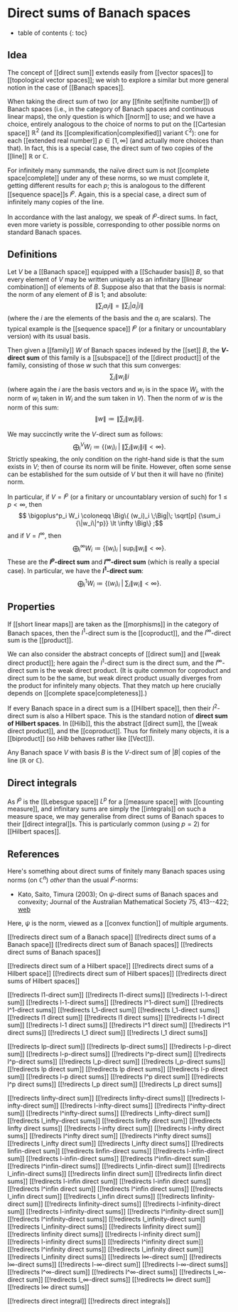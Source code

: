 
# Direct sums of Banach spaces
* table of contents
{: toc}

## Idea

The concept of [[direct sum]] extends easily from [[vector spaces]] to [[topological vector spaces]]; we wish to explore a similar but more general notion in the case of [[Banach spaces]].

When taking the direct sum of two (or any [[finite set|finite number]]) of Banach spaces (i.e., in the category of Banach spaces and continuous linear maps), the only question is which [[norm]] to use; and we have a choice, entirely analogous to the choice of norms to put on the [[Cartesian space]] $\mathbb{R}^2$ (and its [[complexification|complexified]] variant $\mathbb{C}^2$): one for each [[extended real number]] $p \in [1, \infty]$ (and actually more choices than that).  In fact, this is a special case, the direct sum of two copies of the [[line]] $\mathbb{R}$ or $\mathbb{C}$.

For infinitely many summands, the na&#239;ve direct sum is not [[complete space|complete]] under any of these norms, so we must complete it, getting different results for each $p$; this is analogous to the different [[sequence space]]s $l^p$.  Again, this is a special case, a direct sum of infinitely many copies of the line.

In accordance with the last analogy, we speak of $l^p$-direct sums.  In fact, even more variety is possible, corresponding to other possible norms on standard Banach spaces.


## Definitions

Let $V$ be a [[Banach space]] equipped with a [[Schauder basis]] $B$, so that every element of $V$ may be written uniquely as an infinitary [[linear combination]] of elements of $B$.  Suppose also that that the basis is normal: the norm of any element of $B$ is $1$; and absolute:
$$ {\Big\| \sum_i a_i i \Big\|} = {\Big\| \sum_i {|a_i|} i \Big\|} $$
(where the $i$ are the elements of the basis and the $a_i$ are scalars).  The typical example is the [[sequence space]] $l^p$ (or a finitary or uncountablary version) with its usual basis.

Then given a [[family]] $W$ of Banach spaces indexed by the [[set]] $B$, the __$V$-direct sum__ of this family is a [[subspace]] of the [[direct product]] of the family, consisting of those $w$ such that this sum converges:
$$ \sum_i {\|w_i\|} i $$
(where again the $i$ are the basis vectors and $w_i$ is in the space $W_i$, with the norm of $w_i$ taken in $W_i$ and the sum taken in $V$).  Then the norm of $w$ is the norm of this sum:
$$ {\|w\|} \coloneqq {\Big\| \sum_i {\|w_i\|} i \Big\|} .$$

We may succinctly write the $V$-direct sum as follows:
$$ \bigoplus^V_i W_i \coloneqq \Big\{ (w_i)_i \;\Big|\; {\Big\| \sum_i {\|w_i\|} i \Big\|} \lt \infty \Big\} .$$
Strictly speaking, the only condition on the right-hand side is that the sum exists in $V$; then of course its norm will be finite.  However, often some sense can be established for the sum outside of $V$ but then it will have no (finite) norm.

In particular, if $V = l^p$ (or a finitary or uncountablary version of such) for $1 \leq p \lt \infty$, then
$$ \bigoplus^p_i W_i \coloneqq \Big\{ (w_i)_i \;\Big|\; \sqrt[p] {\sum_i {\|w_i\|^p}} \lt \infty \Big\} ;$$
and if $V = l^\infty$, then
$$ \bigoplus^\infty_i W_i \coloneqq \Big\{ (w_i)_i \;\Big|\; \sup_i {\|w_i\|} \lt \infty \Big\} .$$
These are the __$l^p$-direct sum__ and __$l^\infty$-direct sum__ (which is really a special case).  In particular, we have the __$l^1$-direct sum__:
$$ \bigoplus^1_i W_i \coloneqq \Big\{ (w_i)_i \;\Big|\; \sum_i {\|w_i\|} \lt \infty \Big\} .$$


## Properties

If [[short linear maps]] are taken as the [[morphisms]] in the category of Banach spaces, then the $l^1$-direct sum is the [[coproduct]], and the $l^\infty$-direct sum is the [[product]]. 

We can also consider the abstract concepts of [[direct sum]] and [[weak direct product]]; here again the $l^1$-direct sum is the direct sum, and the $l^\infty$-direct sum is the weak direct product.  (It is quite common for coproduct and direct sum to be the same, but weak direct product usually diverges from the product for infinitely many objects.  That they match up here crucially depends on [[complete space|completeness]].)

If every Banach space in a direct sum is a [[Hilbert space]], then their $l^2$-direct sum is also a Hilbert space.  This is the standard notion of __direct sum of Hilbert spaces__.  In [[Hilb]], this the abstract [[direct sum]], the [[weak direct product]], and the [[coproduct]].  Thus for finitely many objects, it is a [[biproduct]] (so $Hilb$ behaves rather like [[Vect]]).

Any Banach space $V$ with basis $B$ is the $V$-direct sum of ${|B|}$ copies of the line ($\mathbb{R}$ or $\mathbb{C}$).


## Direct integrals

As $l^p$ is the [[Lebesgue space]] $L^p$ for a [[measure space]] with [[counting measure]], and infinitary sums are simply the [[integrals]] on such a measure space, we may generalise from direct sums of Banach spaces to their [[direct integral]]s.  This is particularly common (using $p = 2$) for [[Hilbert spaces]].


## References

Here\'s something about direct sums of finitely many Banach spaces using norms (on $\mathbb{C}^n$) *other* than the usual $l^p$-norms:

*  Kato, Saito, Timura (2003); On $\psi$-direct sums of Banach spaces and convexity; Journal of the Australian Mathematical Society 75, 413--422; [web](http://www.austms.org.au/Publ/Jamsa/V75P3/n57.html)

Here, $\psi$ is the norm, viewed as a [[convex function]] of multiple arguments.


[[!redirects direct sum of a Banach space]]
[[!redirects direct sums of a Banach space]]
[[!redirects direct sum of Banach spaces]]
[[!redirects direct sums of Banach spaces]]

[[!redirects direct sum of a Hilbert space]]
[[!redirects direct sums of a Hilbert space]]
[[!redirects direct sum of Hilbert spaces]]
[[!redirects direct sums of Hilbert spaces]]

[[!redirects l1-direct sum]]
[[!redirects l1-direct sums]]
[[!redirects l-1-direct sum]]
[[!redirects l-1-direct sums]]
[[!redirects l^1-direct sum]]
[[!redirects l^1-direct sums]]
[[!redirects l_1-direct sum]]
[[!redirects l_1-direct sums]]
[[!redirects l1 direct sum]]
[[!redirects l1 direct sums]]
[[!redirects l-1 direct sum]]
[[!redirects l-1 direct sums]]
[[!redirects l^1 direct sum]]
[[!redirects l^1 direct sums]]
[[!redirects l_1 direct sum]]
[[!redirects l_1 direct sums]]

[[!redirects lp-direct sum]]
[[!redirects lp-direct sums]]
[[!redirects l-p-direct sum]]
[[!redirects l-p-direct sums]]
[[!redirects l^p-direct sum]]
[[!redirects l^p-direct sums]]
[[!redirects l_p-direct sum]]
[[!redirects l_p-direct sums]]
[[!redirects lp direct sum]]
[[!redirects lp direct sums]]
[[!redirects l-p direct sum]]
[[!redirects l-p direct sums]]
[[!redirects l^p direct sum]]
[[!redirects l^p direct sums]]
[[!redirects l_p direct sum]]
[[!redirects l_p direct sums]]

[[!redirects linfty-direct sum]]
[[!redirects linfty-direct sums]]
[[!redirects l-infty-direct sum]]
[[!redirects l-infty-direct sums]]
[[!redirects l^infty-direct sum]]
[[!redirects l^infty-direct sums]]
[[!redirects l_infty-direct sum]]
[[!redirects l_infty-direct sums]]
[[!redirects linfty direct sum]]
[[!redirects linfty direct sums]]
[[!redirects l-infty direct sum]]
[[!redirects l-infty direct sums]]
[[!redirects l^infty direct sum]]
[[!redirects l^infty direct sums]]
[[!redirects l_infty direct sum]]
[[!redirects l_infty direct sums]]
[[!redirects linfin-direct sum]]
[[!redirects linfin-direct sums]]
[[!redirects l-infin-direct sum]]
[[!redirects l-infin-direct sums]]
[[!redirects l^infin-direct sum]]
[[!redirects l^infin-direct sums]]
[[!redirects l_infin-direct sum]]
[[!redirects l_infin-direct sums]]
[[!redirects linfin direct sum]]
[[!redirects linfin direct sums]]
[[!redirects l-infin direct sum]]
[[!redirects l-infin direct sums]]
[[!redirects l^infin direct sum]]
[[!redirects l^infin direct sums]]
[[!redirects l_infin direct sum]]
[[!redirects l_infin direct sums]]
[[!redirects linfinity-direct sum]]
[[!redirects linfinity-direct sums]]
[[!redirects l-infinity-direct sum]]
[[!redirects l-infinity-direct sums]]
[[!redirects l^infinity-direct sum]]
[[!redirects l^infinity-direct sums]]
[[!redirects l_infinity-direct sum]]
[[!redirects l_infinity-direct sums]]
[[!redirects linfinity direct sum]]
[[!redirects linfinity direct sums]]
[[!redirects l-infinity direct sum]]
[[!redirects l-infinity direct sums]]
[[!redirects l^infinity direct sum]]
[[!redirects l^infinity direct sums]]
[[!redirects l_infinity direct sum]]
[[!redirects l_infinity direct sums]]
[[!redirects l∞-direct sum]]
[[!redirects l∞-direct sums]]
[[!redirects l-∞-direct sum]]
[[!redirects l-∞-direct sums]]
[[!redirects l^∞-direct sum]]
[[!redirects l^∞-direct sums]]
[[!redirects l_∞-direct sum]]
[[!redirects l_∞-direct sums]]
[[!redirects l∞ direct sum]]
[[!redirects l∞ direct sums]]

[[!redirects direct integral]]
[[!redirects direct integrals]]

